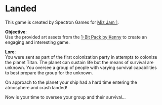 # Landed
This game is created by Spectron Games for [Miz Jam 1](https://itch.io/jam/miz-jam-1).<br />
<!-- Github uses Markdown and to add spaces use double space or <br /> , this is also an example of comments-->

**Objective**:  
Use the provided art assets from the [1-Bit Pack by Kenny](https://kenney.nl/assets/bit-pack) to create an engaging and interesting game. 


**Lore**:  
You were sent as part of the first colonization party in attempts to colonize the planet Titan. The planet can sustain life but the means of survival are unknown. You oversee a group of people with varying survival capabilities to best prepare the group for the unknown. 

On approach to the planet your ship had a hard time entering the atmosphere and crash landed! 

Now is your time to oversee your group and their survival...


